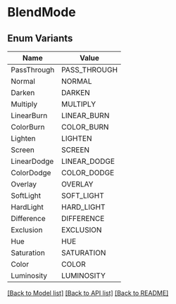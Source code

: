 # BlendMode

## Enum Variants

| Name | Value |
|---- | -----|
| PassThrough | PASS_THROUGH |
| Normal | NORMAL |
| Darken | DARKEN |
| Multiply | MULTIPLY |
| LinearBurn | LINEAR_BURN |
| ColorBurn | COLOR_BURN |
| Lighten | LIGHTEN |
| Screen | SCREEN |
| LinearDodge | LINEAR_DODGE |
| ColorDodge | COLOR_DODGE |
| Overlay | OVERLAY |
| SoftLight | SOFT_LIGHT |
| HardLight | HARD_LIGHT |
| Difference | DIFFERENCE |
| Exclusion | EXCLUSION |
| Hue | HUE |
| Saturation | SATURATION |
| Color | COLOR |
| Luminosity | LUMINOSITY |


[[Back to Model list]](../README.md#documentation-for-models) [[Back to API list]](../README.md#documentation-for-api-endpoints) [[Back to README]](../README.md)


